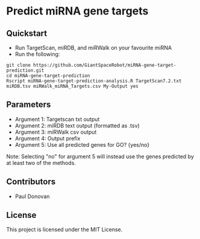 # Predict miRNA gene targets

## Quickstart
* Run TargetScan, miRDB, and miRWalk on your favourite miRNA
* Run the following:
```
git clone https://github.com/GiantSpaceRobot/miRNA-gene-target-prediction.git
cd miRNA-gene-target-prediction
Rscript miRNA-gene-target-prediction-analysis.R TargetScan7.2.txt miRDB.tsv miRWalk_miRNA_Targets.csv My-Output yes 
```

## Parameters
* Argument 1: Targetscan txt output
* Argument 2: miRDB text output (formatted as .tsv)
* Argument 3: miRWalk csv output
* Argument 4: Output prefix
* Argument 5: Use all predicted genes for GO? {yes/no}

Note: Selecting "no" for argument 5 will instead use the genes predicted by at least two of the methods.

## Contributors
* Paul Donovan

## License
This project is licensed under the MIT License.

